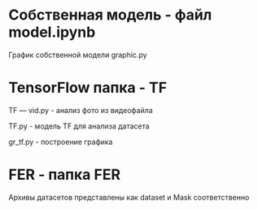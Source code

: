 Собственная модель - файл model.ipynb 
=
График собственной модели 
graphic.py

TensorFlow папка - TF
=
TF — vid.py - анализ фото из видеофайла

TF.py - модель TF для анализа датасета

gr_tf.py - построение графика

FER - папка FER
=

Архивы датасетов представлены как dataset и Mask соответственно

